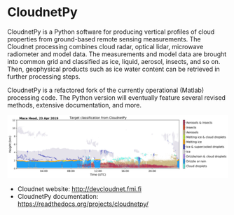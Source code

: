 # CloudnetPy
CloudnetPy is a Python software for producing vertical profiles of cloud properties from ground-based remote sensing measurements. The Cloudnet processing combines cloud radar, optical lidar, microwave radiometer and model data. The measurements and model data are brought into common grid and classified as ice, liquid, aerosol, insects, and so on. Then, geophysical products such as ice water content can be retrieved in further processing steps.

CloudnetPy is a refactored fork of the currently operational (Matlab) processing code. The Python version will eventually feature several revised methods, extensive documentation, and more.

<img src="docs/source/_static/20190423_mace-head_classification.png">

- Cloudnet website: http://devcloudnet.fmi.fi
- CloudnetPy documentation: https://readthedocs.org/projects/cloudnetpy/
